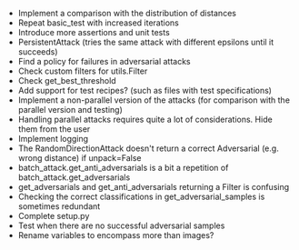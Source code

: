 * Implement a comparison with the distribution of distances
* Repeat basic_test with increased iterations
* Introduce more assertions and unit tests
* PersistentAttack (tries the same attack with different epsilons until it succeeds)
* Find a policy for failures in adversarial attacks
* Check custom filters for utils.Filter
* Check get_best_threshold
* Add support for test recipes? (such as files with test specifications)
* Implement a non-parallel version of the attacks (for comparison with the parallel version and testing)
* Handling parallel attacks requires quite a lot of considerations. Hide them from the user
* Implement logging
* The RandomDirectionAttack doesn't return a correct Adversarial (e.g. wrong distance) if unpack=False
* batch_attack.get_anti_adversarials is a bit a repetition of batch_attack.get_adversarials
* get_adversarials and get_anti_adversarials returning a Filter is confusing
* Checking the correct classifications in get_adversarial_samples is sometimes redundant
* Complete setup.py
* Test when there are no successful adversarial samples
* Rename variables to encompass more than images?